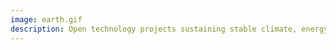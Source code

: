 ```yaml
---
image: earth.gif
description: Open technology projects sustaining stable climate, energy supply and vital natural resources
---
```


